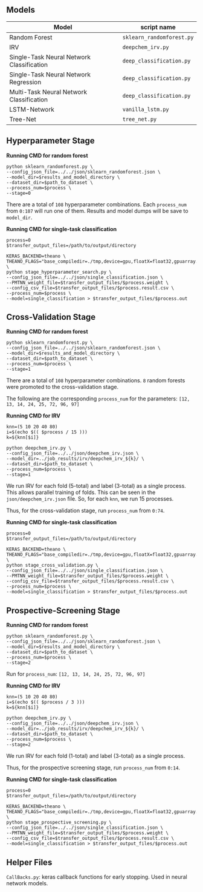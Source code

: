 ## Models

| Model | script name |
| --- | --- |
| Random Forest | `sklearn_randomforest.py` |
| IRV | `deepchem_irv.py` |
| Single-Task Neural Network Classification | `deep_classification.py` |
| Single-Task Neural Network Regression | `deep_classification.py` |
| Multi-Task Neural Network Classification | `deep_classification.py` |
| LSTM-Network | `vanilla_lstm.py` |
| Tree-Net | `tree_net.py` |

## Hyperparameter Stage

**Running CMD for random forest**

```
python sklearn_randomforest.py \
--config_json_file=../../json/sklearn_randomforest.json \
--model_dir=$results_and_model_directory \
--dataset_dir=$path_to_dataset \
--process_num=$process \
--stage=0
```

There are a total of `108` hyperparameter combinations. Each `process_num` from `0:107` will run one of them. Results and model dumps will be save to `model_dir`.

**Running CMD for single-task classification**

```
process=0
$transfer_output_files=/path/to/output/directory

KERAS_BACKEND=theano \
THEANO_FLAGS="base_compiledir=./tmp,device=gpu,floatX=float32,gpuarray.preallocate=0.8" \
python stage_hyperparameter_search.py \
--config_json_file=../../json/single_classification.json \
--PMTNN_weight_file=$transfer_output_files/$process.weight \
--config_csv_file=$transfer_output_files/$process.result.csv \
--process_num=$process \
--model=single_classification > $transfer_output_files/$process.out
```

## Cross-Validation Stage

**Running CMD for random forest**

```
python sklearn_randomforest.py \
--config_json_file=../../json/sklearn_randomforest.json \
--model_dir=$results_and_model_directory \
--dataset_dir=$path_to_dataset \
--process_num=$process \
--stage=1
```

There are a total of `108` hyperparameter combinations. `8` random forests were promoted to the cross-validation stage. 

The following are the corresponding `process_num` for the parameters: 
`[12, 13, 14, 24, 25, 72, 96, 97]`

**Running CMD for IRV**

```
knn=(5 10 20 40 80)
i=$(echo $(( $process / 15 )))
k=${knn[$i]}

python deepchem_irv.py \
--config_json_file=../../json/deepchem_irv.json \
--model_dir=../job_results/irv/deepchem_irv_${k}/ \
--dataset_dir=$path_to_dataset \
--process_num=$process \
--stage=1
```

We run IRV for each fold (5-total) and label (3-total) as a single process. This allows parallel training of folds. 
This can be seen in the `json/deepchem_irv.json` file. So, for each `knn`, we run 15 processes. 

Thus, for the cross-validation stage, run `process_num` from `0:74`.

**Running CMD for single-task classification**

```
process=0
$transfer_output_files=/path/to/output/directory

KERAS_BACKEND=theano \
THEANO_FLAGS="base_compiledir=./tmp,device=gpu,floatX=float32,gpuarray.preallocate=0.8" \
python stage_cross_validation.py \
--config_json_file=../../json/single_classification.json \
--PMTNN_weight_file=$transfer_output_files/$process.weight \
--config_csv_file=$transfer_output_files/$process.result.csv \
--process_num=$process \
--model=single_classification > $transfer_output_files/$process.out
```

## Prospective-Screening Stage

**Running CMD for random forest**

```
python sklearn_randomforest.py \
--config_json_file=../../json/sklearn_randomforest.json \
--model_dir=$results_and_model_directory \
--dataset_dir=$path_to_dataset \
--process_num=$process \
--stage=2
```

Run for `process_num`: `[12, 13, 14, 24, 25, 72, 96, 97]`

**Running CMD for IRV**

```
knn=(5 10 20 40 80)
i=$(echo $(( $process / 3 )))
k=${knn[$i]}

python deepchem_irv.py \
--config_json_file=../../json/deepchem_irv.json \
--model_dir=../job_results/irv/deepchem_irv_${k}/ \
--dataset_dir=$path_to_dataset \
--process_num=$process \
--stage=2
```

We run IRV for each fold (1-total) and label (3-total) as a single process. 

Thus, for the prospective screening stage, run `process_num` from `0:14`.

**Running CMD for single-task classification**

```
process=0
$transfer_output_files=/path/to/output/directory

KERAS_BACKEND=theano \
THEANO_FLAGS="base_compiledir=./tmp,device=gpu,floatX=float32,gpuarray.preallocate=0.8" \
python stage_prospective_screening.py \
--config_json_file=../../json/single_classification.json \
--PMTNN_weight_file=$transfer_output_files/$process.weight \
--config_csv_file=$transfer_output_files/$process.result.csv \
--model=single_classification > $transfer_output_files/$process.out
```

## Helper Files

`CallBacks.py`: keras callback functions for early stopping. Used in neural network models.
